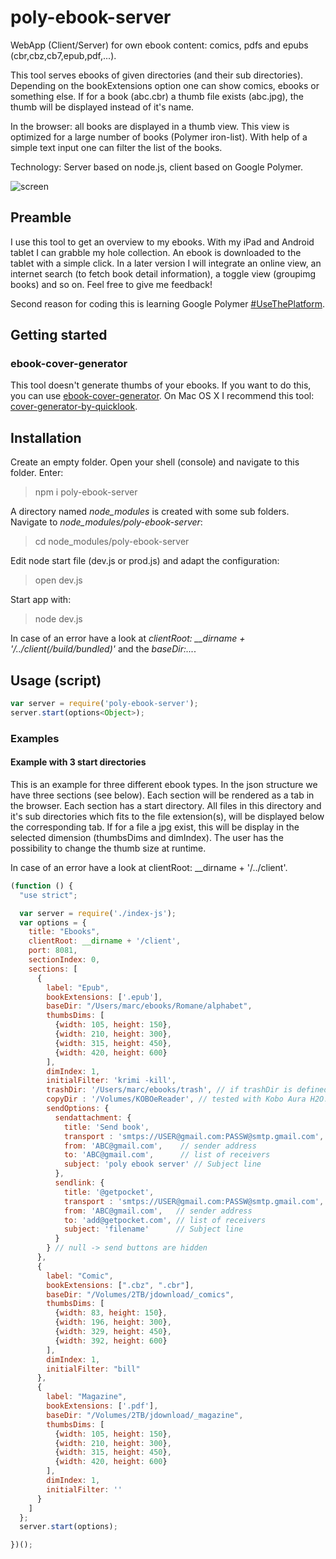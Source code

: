 # poly-ebook-server

WebApp (Client/Server) for own ebook content: comics, pdfs and epubs (cbr,cbz,cb7,epub,pdf,...).

This tool serves ebooks of given directories (and their sub directories).
Depending on the bookExtensions option one can show comics, ebooks or something else.
If for a book (abc.cbr) a thumb file exists (abc.jpg), the thumb will be displayed instead of it's name.

In the browser: all books are displayed in a thumb view. This view is optimized for a large number of books (Polymer iron-list).
With help of a simple text input one can filter the list of the books.

Technology: Server based on node.js, client based on Google Polymer.

![screen](https://cloud.githubusercontent.com/assets/11378781/16016935/b407eef8-319d-11e6-8b8e-4a4fca1f0f35.png)

## Preamble

I use this tool to get an overview to my ebooks. With my iPad and Android tablet I can grabble my hole collection. An ebook is downloaded to the tablet with a simple click.
In a later version I will integrate an online view, an internet search (to fetch book detail information), a toggle view (groupimg books) and so on. Feel free to give me feedback!

Second reason for coding this is learning Google Polymer [#UseThePlatform](https://www.polymer-project.org).

## Getting started


### ebook-cover-generator
This tool doesn't generate thumbs of your ebooks.
If you want to do this, you can use [ebook-cover-generator](https://www.npmjs.com/package/ebook-cover-generator).
On Mac OS X I recommend this tool: [cover-generator-by-quicklook](https://www.npmjs.com/package/cover-generator-by-quicklook).

## Installation

Create an empty folder. Open your shell (console) and navigate to this folder. Enter:
> npm i poly-ebook-server

A directory named *node_modules* is created with some sub folders. Navigate to *node_modules/poly-ebook-server*:
> cd node_modules/poly-ebook-server

Edit node start file (dev.js or prod.js) and adapt the configuration:
> open dev.js

Start app with:
> node dev.js

In case of an error have a look at *clientRoot: __dirname + '/../client(/build/bundled)'* and the *baseDir:...*.

## Usage (script)
```js
var server = require('poly-ebook-server');
server.start(options<Object>);
```

### Examples

#### Example with 3 start directories
This is an example for three different ebook types. In the json structure we have three sections (see below).
Each section will be rendered as a tab in the browser. Each section has a start directory.
All files in this directory and it's sub directories which fits to the file extension(s), will be displayed below the corresponding tab. If for a file a jpg exist, this will be display in the selected dimension (thumbsDims and dimIndex). The user has the possibility to change the thumb size at runtime.

In case of an error have a look at clientRoot: __dirname + '/../client'.

```js
(function () {
  "use strict";

  var server = require('./index-js');
  var options = {
    title: "Ebooks",
    clientRoot: __dirname + '/client',
    port: 8081,
    sectionIndex: 0,
    sections: [
      {
        label: "Epub",
        bookExtensions: ['.epub'],
        baseDir: "/Users/marc/ebooks/Romane/alphabet",
        thumbsDims: [
          {width: 105, height: 150},
          {width: 210, height: 300},
          {width: 315, height: 450},
          {width: 420, height: 600}
        ],
        dimIndex: 1,
        initialFilter: 'krimi -kill',
        trashDir: '/Users/marc/ebooks/trash', // if trashDir is defined, a delete button will be displayed.
        copyDir : '/Volumes/KOBOeReader', // tested with Kobo Aura H2O. Reader must be connected via USB.
        sendOptions: {
          sendattachment: {
            title: 'Send book',
            transport : 'smtps://USER@gmail.com:PASSW@smtp.gmail.com', // see https://www.npmjs.com/package/nodemailer
            from: 'ABC@gmail.com',    // sender address
            to: 'ABC@gmail.com',      // list of receivers
            subject: 'poly ebook server' // Subject line
          },
          sendlink: {
            title: '@getpocket',
            transport : 'smtps://USER@gmail.com:PASSW@smtp.gmail.com',
            from: 'ABC@gmail.com',   // sender address
            to: 'add@getpocket.com', // list of receivers
            subject: 'filename'      // Subject line
          }
        } // null -> send buttons are hidden
      },
      {
        label: "Comic",
        bookExtensions: [".cbz", ".cbr"],
        baseDir: "/Volumes/2TB/jdownload/_comics",
        thumbsDims: [
          {width: 83, height: 150},
          {width: 196, height: 300},
          {width: 329, height: 450},
          {width: 392, height: 600}
        ],
        dimIndex: 1,
        initialFilter: "bill"
      },
      {
        label: "Magazine",
        bookExtensions: ['.pdf'],
        baseDir: "/Volumes/2TB/jdownload/_magazine",
        thumbsDims: [
          {width: 105, height: 150},
          {width: 210, height: 300},
          {width: 315, height: 450},
          {width: 420, height: 600}
        ],
        dimIndex: 1,
        initialFilter: ''
      }
    ]
  };
  server.start(options);

})();

```



